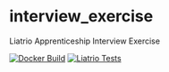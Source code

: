 # interview_exercise
Liatrio Apprenticeship Interview Exercise

[![Docker Build](https://github.com/jcdodson/interview_exercise/actions/workflows/docker-build.yaml/badge.svg)](https://github.com/jcdodson/interview_exercise/actions)
[![Liatrio Tests](https://github.com/jcdodson/interview_exercise/actions/workflows/liatrio-test.yml/badge.svg)](https://github.com/jcdodson/interview_exercise/actions)

